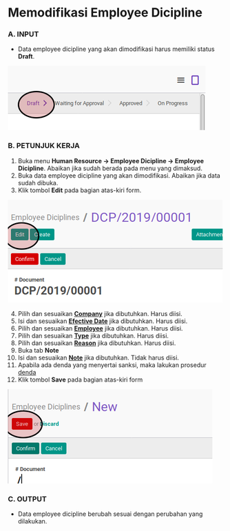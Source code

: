 # Memodifikasi Employee Dicipline

### A. INPUT

* Data employee dicipline yang akan dimodifikasi harus memiliki status **Draft**.

![](../../img/employee-dicipline/status-draft.png)

### B. PETUNJUK KERJA

1. Buka menu **Human Resource -> Employee Dicipline -> Employee Dicipline**. Abaikan jika sudah berada pada menu yang dimaksud.
2. Buka data employee dicipline yang akan dimodifikasi. Abaikan jika data sudah dibuka.
3. Klik tombol **Edit** pada bagian atas-kiri form.

![](../../img/employee-dicipline/tombol-edit.png)

4. Pilih dan sesuaikan **[Company](../employee-dicipline.md#field-company)** jika dibutuhkan. Harus diisi.
5. Isi dan sesuaikan **[Efective Date](../employee-dicipline.md#field-effective-date)** jika dibutuhkan. Harus diisi.
6. Pilih dan sesuaikan **[Employee](../employee-dicipline.md#field-employee)** jika dibutuhkan. Harus diisi.
7. Pilih dan sesuaikan **[Type](../employee-dicipline.md#field-type)** jika dibutuhkan. Harus diisi.
8. Pilih dan sesuaikan **[Reason](../employee-dicipline.md#field-reason)** jika dibutuhkan. Harus diisi.
9. Buka tab **Note**
10. Isi dan sesuaikan **[Note](../employee-dicipline.md#field-note)** jika dibutuhkan. Tidak harus diisi.
11. <a name="l11">Apabila</a> ada denda yang menyertai sanksi, maka lakukan prosedur [denda](./membuat-fine.md)
12. Klik tombol **Save** pada bagian atas-kiri form

![](../../img/employee-dicipline/tombol-simpan.png)

### C. OUTPUT

* Data employee dicipline berubah sesuai dengan perubahan yang dilakukan.
